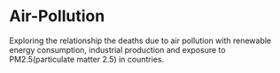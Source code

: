 # Air-Pollution
Exploring the relationship the deaths due to air pollution with renewable energy consumption, industrial production and exposure to PM2.5(particulate matter 2.5) in countries.